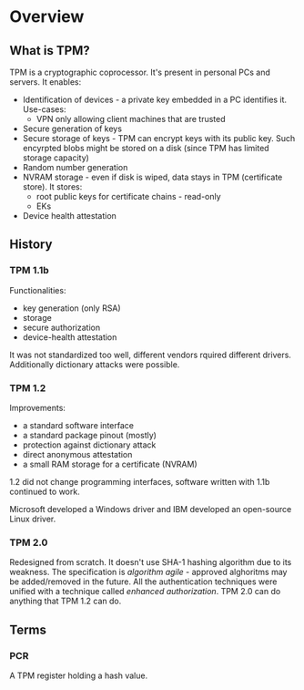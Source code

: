 # Overview

## What is TPM?

TPM is a cryptographic coprocessor. It's present in personal PCs and servers.
It enables:

- Identification of devices - a private key embedded in a PC identifies it. Use-cases:
  - VPN only allowing client machines that are trusted
- Secure generation of keys
- Secure storage of keys - TPM can encrypt keys with its public key. Such encyrpted blobs might be stored on a disk (since TPM has limited storage capacity)
- Random number generation
- NVRAM storage - even if disk is wiped, data stays in TPM (certificate store). It stores:
  - root public keys for certificate chains - read-only
  - EKs
- Device health attestation

## History

### TPM 1.1b

Functionalities:

- key generation (only RSA)
- storage
- secure authorization
- device-health attestation

It was not standardized too well, different vendors rquired different drivers.
Additionally dictionary attacks were possible.

### TPM 1.2

Improvements:

- a standard software interface
- a standard package pinout (mostly)
- protection against dictionary attack
- direct anonymous attestation
- a small RAM storage for a certificate (NVRAM)

1.2 did not change programming interfaces, software written with 1.1b continued
to work.

Microsoft developed a Windows driver and IBM developed an open-source Linux
driver.

### TPM 2.0

Redesigned from scratch. It doesn't use SHA-1 hashing algorithm due to its
weakness. The specification is *algorithm agile* - approved alghoritms may be
added/removed in the future. All the authentication techniques were unified with
a technique called *enhanced authorization*.
TPM 2.0 can do anything that TPM 1.2 can do.

## Terms

### PCR

A TPM register holding a hash value.